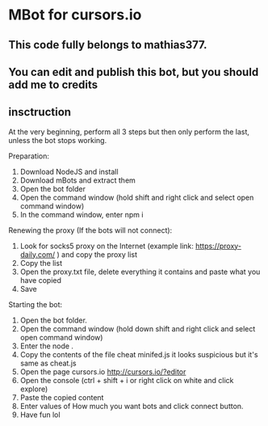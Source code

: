 # MBot for cursors.io  
## This code fully belongs to mathias377.  
## You can edit and publish this bot, but you should add me to credits

## insctruction
At the very beginning, perform all 3 steps but then only perform the last, unless the bot stops working.

Preparation:
1. Download NodeJS and install
2. Download mBots and extract them
3. Open the bot folder
4. Open the command window (hold shift and right click and select open command window)
5. In the command window, enter npm i

Renewing the proxy (If the bots will not connect):
1. Look for socks5 proxy on the Internet (example link: https://proxy-daily.com/ ) and copy the proxy list
2. Copy the list
3. Open the proxy.txt file, delete everything it contains and paste what you have copied
4. Save

Starting the bot:
1. Open the bot folder.
2. Open the command window (hold down shift and right click and select open command window)
3. Enter the node .
4. Copy the contents of the file cheat minifed.js it looks suspicious but it's same as cheat.js
5. Open the page cursors.io http://cursors.io/?editor
6. Open the console (ctrl + shift + i or right click on white and click explore)
7. Paste the copied content
8. Enter values of How much you want bots and click connect button.
9. Have fun lol
